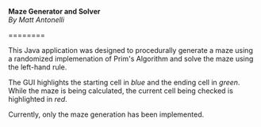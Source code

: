 <b>Maze Generator and Solver</b><br />
<i>By Matt Antonelli</i>

========

This Java application was designed to procedurally generate a maze using a randomized implemenation of Prim's Algorithm and solve the maze using the left-hand rule.

The GUI highlights the starting cell in <i>blue</i> and the ending cell in <i>green</i>. While the maze is being calculated, the
current cell being checked is highlighted in <i>red</i>.

Currently, only the maze generation has been implemented.